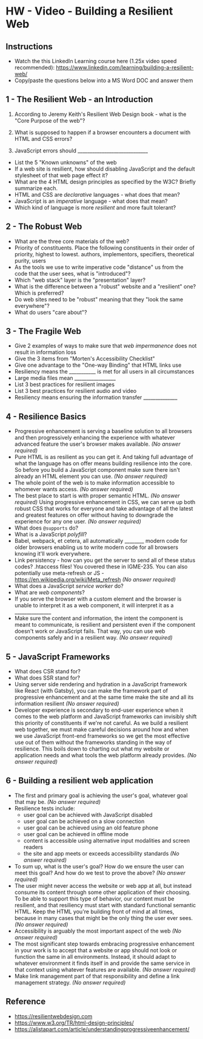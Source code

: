 # HW - Video - Building a Resilient Web

## Instructions
- Watch the this LinkedIn Learning course here (1.25x video speed recommended): https://www.linkedin.com/learning/building-a-resilient-web/
- Copy/paste the questions below into a MS Word DOC and answer them

## 1 - The Resilient Web - an Introduction

1) According to Jeremy Keith's Resilient Web Design book  - what is the "Core Purpose of the web"?

1) What is supposed to happen if a browser encounters a document with HTML and CSS errors?

1) JavaScript errors should _____________________________
- List the 5 "Known unknowns" of the web
- If a web site is resilient, how should disabling JavaScript and the default stylesheet of that web page effect it?
- What are the 4 HTML design principles as specified by the W3C? Briefly summarize each. 
- HTML and CSS are *declarative* languages - what does that mean?
- JavaScript is an *imperative* language - what does that mean?
- Which kind of language is more *resilient* and more fault tolerant?


## 2 - The Robust Web

- What are the three core materials of the web?
- Priority of constituents. Place the following constituents in their order of priority, highest to lowest. authors, implementors, specifiers, theoretical purity, users
- As the tools we use to write imperative code "distance" us from the code that the user sees, what is "introduced"?
- Which "web stack" layer is the "presentation" layer?
- What is the difference between a "robust" website and a "resilient" one? Which is preferred?
- Do web sites need to be "robust" meaning that they "look the same everywhere"?
- What do users "care about"?


## 3 - The Fragile Web

- Give 2 examples of ways to make sure that *web impermanence* does not result in information loss
- Give the 3 items from "Morten's Accessibility Checklist"
- Give one advantage to the "One-way Binding" that HTML links use
- Resiliency means the ___________  is met for all users in all circumstances
- Large media files mean _________________
- List 3 best practices for resilient images
- List 3 best practices for resilient audio and video
- Resiliency means ensuring the information transfer ______________


## 4 - Resilience Basics
- Progressive enhancement is serving a baseline solution to all browsers and then progressively enhancing the experience with whatever advanced feature the user's browser makes available. *(No answer required)*
- Pure HTML is as resilient as you can get it. And taking full advantage of what the language has on offer means building resilience into the core. So before you build a JavaScript component make sure there isn't already an HTML element you can use. *(No answer required)*
- The whole point of the web is to make information accessible to whomever wants access. *(No answer required)*
- The best place to start is with proper semantic HTML. *(No answer required)*
Using progressive enhancement in CSS, we can serve up both robust CSS that works for everyone and take advantage of all the latest and greatest features on offer without having to downgrade the experience for any one user.  *(No answer required)*
- What does `@supports` do?
- What is a JavaScript *polyfill*?
- Babel, webpack, et cetera, all automatically ________ modern code for older browsers enabling us to write modern code for all browsers knowing it'll work everywhere. 
- Link persistency - how can you get the server to send all of these status codes? .htaccess files! You covered these in IGME-235. You can also potentially use meta-refresh or JS - https://en.wikipedia.org/wiki/Meta_refresh *(No answer required)*
- What does a JavaScript *service worker* do?
- What are *web components*?
- If you serve the browser with a custom element and the browser is unable to interpret it as a web component, it will interpret it as a _______________
- Make sure the content and information, the intent the component is meant to communicate, is resilient and persistent even if the component doesn't work or JavaScript fails. That way, you can use web components safely and in a resilient way. *(No answer required)*

## 5 - JavaScript Frameworks
- What does CSR stand for?
- What does SSR stand for?
- Using server side rendering and hydration in a JavaScript framework like React (with Gatsby), you can make the framework part of progressive enhancement and at the same time make the site and all its information resilient *(No answer required)*
- Developer experience is secondary to end-user experience when it comes to the web platform and JavaScript frameworks can invisibly shift this priority of constituents if we're not careful. As we build a resilient web together, we must make careful decisions around how and when we use JavaScript front-end frameworks so we get the most effective use out of them without the frameworks standing in the way of resilience. This boils down to charting out what my website or application needs and what tools the web platform already provides. *(No answer required)*


## 6 - Building a resilient web application
- The first and primary goal is achieving the user's goal, whatever goal that may be. *(No answer required)*
- Resilience tests include:
	- user goal can be achieved with JavaScript disabled
	- user goal can be achieved on a slow connection
	- user goal can be achieved using an old feature phone
	- user goal can be achieved in offline mode
	- content is accessible using alternative input modalities and screen readers
	- the site and app meets or exceeds accessibility standards
*(No answer required)*
- To sum up, what is the user's goal? How do we ensure the user can meet this goal? And how do we test to prove the above? *(No answer required)*
- The user might never access the website or web app at all, but instead consume its content through some other application of their choosing. To be able to support this type of behavior, our content must be resilient, and that resiliency must start with standard functional semantic HTML. Keep the HTML you're building front of mind at all times, because in many cases that might be the only thing the user ever sees. *(No answer required)*
- Accessibility is arguably the most important aspect of the web *(No answer required)*
- The most significant step towards embracing progressive enhancement in your work is to accept that a website or app should not look or function the same in all environments. Instead, it should adapt to whatever environment it finds itself in and provide the same service in that context using whatever features are available. *(No answer required)*
- Make link management part of that responsibility and define a link management strategy. *(No answer required)*



## Reference
- https://resilientwebdesign.com
- https://www.w3.org/TR/html-design-principles/ 
- https://alistapart.com/article/understandingprogressiveenhancement/

